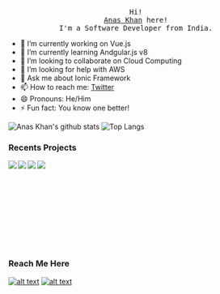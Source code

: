 <p align="center">
  <br>
  <samp>Hi! <br> <a href="https://www.linkedin.com/in/thekhananas/">Anas Khan</a> here!<br> I'm a Software Developer from India.<br></samp>
</p>

- 🔭 I’m currently working on Vue.js 
- 🌱 I’m currently learning Andgular.js v8
- 👯 I’m looking to collaborate on Cloud Computing
- 🤔 I’m looking for help with AWS
- 💬 Ask me about Ionic Framework
- 📫 How to reach me: [Twitter](https://twitter.com/theanaskhan)
- 😄 Pronouns: He/Him
- ⚡ Fun fact: You know one better!

![Anas Khan's github stats](https://github-readme-stats.vercel.app/api?username=chilloutwithanas)
![Top Langs](https://github-readme-stats.vercel.app/api/top-langs/?username=chilloutwithanas&layout=compact&hide=css)

### Recents Projects
<a href="https://github.com/chilloutwithanas/React-Android-Application">
  <img align="left" src="https://github-readme-stats.vercel.app/api/pin/?username=chilloutwithanas&repo=React-Android-Application" />
</a>
<a href="https://github.com/chilloutwithanas/Computer-Vision">
  <img align="left" src="https://github-readme-stats.vercel.app/api/pin/?username=chilloutwithanas&repo=Computer-Vision" />
</a>
<a href="https://github.com/chilloutwithanas/TMDb-Worldwide-BoxOffice-DataAnalysis">
  <img align="left" src="https://github-readme-stats.vercel.app/api/pin/?username=chilloutwithanas&repo=TMDb-Worldwide-BoxOffice-DataAnalysis" />
</a>
<a href="https://github.com/chilloutwithanas/AnasKhan-CrystalOscillatorDesign">
  <img align="left" src="https://github-readme-stats.vercel.app/api/pin/?username=chilloutwithanas&repo=AnasKhan-CrystalOscillatorDesign" />
</a>
<br>
<br>
<br>
<br>
<br>
<br>
<br>
<br>
<br>
<br>
<h3 align="left">Reach Me Here</h3>

[![alt text][1.1]][1]
[![alt text][2.1]][2]

[1.1]: http://i.imgur.com/tXSoThF.png (@thekhananas)
[2.1]: http://i.imgur.com/0o48UoR.png (@chilloutwithanas)

[1]: https://twitter.com/theanaskhan 
[2]: http://www.github.com/carlsednaoui
